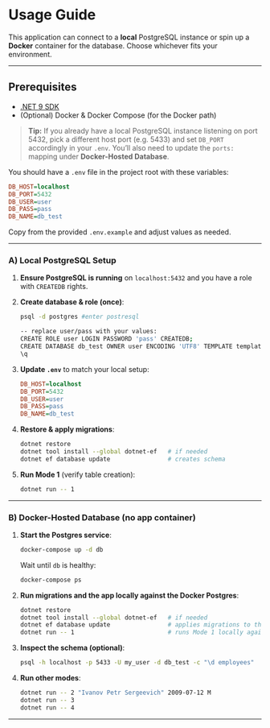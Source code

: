 # Usage Guide

This application can connect to a **local** PostgreSQL instance or spin up a **Docker** container for the database. Choose whichever fits your environment.

---

## Prerequisites

* [.NET 9 SDK](https://dotnet.microsoft.com/download)
* (Optional) Docker & Docker Compose (for the Docker path)

> **Tip:** If you already have a local PostgreSQL instance listening on port 5432, pick a different host port (e.g. 5433) and set `DB_PORT` accordingly in your `.env`. You’ll also need to update the `ports:` mapping under **Docker-Hosted Database**.

You should have a `.env` file in the project root with these variables:

```ini
DB_HOST=localhost
DB_PORT=5432
DB_USER=user
DB_PASS=pass
DB_NAME=db_test
```

Copy from the provided `.env.example` and adjust values as needed.

---

### A) Local PostgreSQL Setup

1. **Ensure PostgreSQL is running** on `localhost:5432` and you have a role with `CREATEDB` rights.

2. **Create database & role (once)**:

   ```bash
   psql -d postgres #enter postresql

   -- replace user/pass with your values:
   CREATE ROLE user LOGIN PASSWORD 'pass' CREATEDB;
   CREATE DATABASE db_test OWNER user ENCODING 'UTF8' TEMPLATE template0;
   \q
   ```

3. **Update `.env`** to match your local setup:

   ```ini
   DB_HOST=localhost
   DB_PORT=5432
   DB_USER=user
   DB_PASS=pass
   DB_NAME=db_test
   ```

4. **Restore & apply migrations**:

   ```bash
   dotnet restore
   dotnet tool install --global dotnet-ef   # if needed
   dotnet ef database update                # creates schema
   ```

5. **Run Mode 1** (verify table creation):

   ```bash
   dotnet run -- 1
   ```

---

### B) Docker-Hosted Database (no app container)

1. **Start the Postgres service**:

   ```bash
   docker-compose up -d db
   ```

   Wait until `db` is healthy:

   ```bash
   docker-compose ps
   ```

2. **Run migrations and the app locally against the Docker Postgres**:

   ```bash
   dotnet restore
   dotnet tool install --global dotnet-ef   # if needed
   dotnet ef database update                # applies migrations to the Docker DB
   dotnet run -- 1                          # runs Mode 1 locally against Docker DB
   ```

3. **Inspect the schema (optional)**:

   ```bash
   psql -h localhost -p 5433 -U my_user -d db_test -c "\d employees"
   ```

3. **Run other modes**:

   ```bash
   dotnet run -- 2 "Ivanov Petr Sergeevich" 2009-07-12 M
   dotnet run -- 3
   dotnet run -- 4
   ```

---
